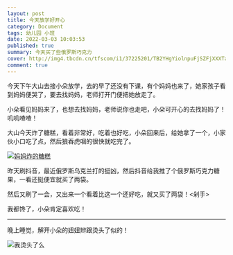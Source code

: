 ```yaml
---
layout: post
title: 今天放学好开心
category: Document
tags: 幼儿园 小班
date: 2022-03-03 10:03:53
published: true
summary: 今天买了些俄罗斯巧克力
cover: http://img4.tbcdn.cn/tfscom/i1/37225201/TB2YHgYiolnpuFjSZFjXXXTaVXa_!!37225201.jpg_500x500.jpg
comment: true
---
```


今天下午大山去接小朵放学，去的早了还没有下课，有个妈妈也来了，她家孩子看到妈妈便哭了，要去找妈妈，老师打开门便把她放走了。

小朵看见妈妈来了，也想去找妈妈，老师说你也走吧，小朵可开心的去找妈妈了！叽叽喳喳！

大山今天炸了糖糕，看着非常好，吃着也好吃，小朵回来后，给她拿了一个，小家伙小口吃了点，然后狼吞虎咽的很快就吃完了。

[![妈妈炸的糖糕](//ci.xiaohongshu.com/d8baf965-ee23-d9e8-ae2c-c50f5f4c4336?imageView2/2/w/1080/format/jpg)](https://www.xiaohongshu.com/discovery/item/6220a078000000000102406d)

昨天刷抖音，最近俄罗斯乌克兰打的挺凶，然后抖音给我推了个俄罗斯巧克力糖果，一看还挺便宜就买了两袋。

然后又刷了一会，又出来一个看着比这一个还好吃，就又买了两袋！<剁手>

我都馋了，小朵肯定喜欢吃！

---

晚上睡觉，解开小朵的妞妞辫跟烫头了似的！

![我烫头了么](https://ci.xiaohongshu.com/a0d5e543-27a7-2b98-de68-cdf5c24ae249?imageView2/2/w/1080/format/jpg)
